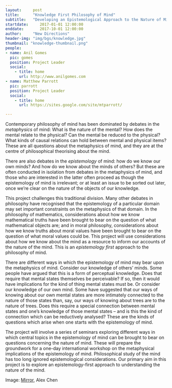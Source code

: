 ```yaml
---
layout:     post
title:      "Knowledge First Philosophy of Mind"
subtitle:   "Developing an Epistemological Approach to the Nature of Mind"  
startdate:     2017-01-01 12:00:00
enddate:       2017-10-01 12:00:00
author:     "New Directions"
header-img: "img/bgs/knowledge.jpg"
thumbnail: "knowledge-thumbnail.png"
people:
- name: Anil Gomes
  pic: gomes
  position: Project Leader
  social:
    - title: home
      url: http://www.anilgomes.com
- name: Matthew Parrott
  pic: parrott
  position: Project Leader
  social:
    - title: home
      url: https://sites.google.com/site/mtparrott/

---
```


Contemporary philosophy of mind has been dominated by debates in the *metaphysics* of mind: What is the nature of the mental? How does the mental relate to the physical? Can the mental be reduced to the physical? What kinds of causal relations can hold between mental and physical items? These are all questions about the metaphysics of mind, and they are at the centre of philosophical theorising about the mind.

There are also debates in the *epistemology* of mind: how do we know our own minds? And how do we know about the minds of others? But these are often conducted in isolation from debates in the metaphysics of mind, and those who are interested in the latter often proceed as though the epistemology of mind is irrelevant; or at least an issue to be sorted out later, once we’re clear on the nature of the objects of our knowledge.

This project challenges this traditional division. Many other debates in philosophy have recognised that the epistemology of a particular domain may set important constraints on the metaphysics of that domain. In the philosophy of mathematics, considerations about how we know mathematical truths have been brought to bear on the question of what mathematical objects are; and in moral philosophy, considerations about how we know truths about moral values have been brought to bear on the question of what moral values could be. This project will use considerations about how we know about the mind as a resource to inform our accounts of the nature of the mind. This is an *epistemology first* approach to the philosophy of mind.

There are different ways in which the epistemology of mind may bear upon the metaphysics of mind. Consider our knowledge of others’ minds. Some people have argued that this is a form of perceptual knowledge. Does that require that mental states themselves be perceivable? If so, then it would have implications for the kind of thing mental states must be. Or consider our knowledge of our own mind. Some have suggested that our ways of knowing about our own mental states are more intimately connected to the nature of those states than, say, our ways of knowing about trees are to the nature of trees. Does this require a special connection between mental states and one’s knowledge of those mental states – and is this the kind of connection which can be reductively analysed? These are the kinds of questions which arise when one starts with the epistemology of mind.

The project will involve a series of seminars exploring different ways in which central topics in the epistemology of mind can be brought to bear on questions concerning the nature of mind. These will prepare the groundwork for a one-day international workshop on the metaphysical implications of the epistemology of mind. Philosophical study of the mind has too long ignored epistemological considerations. Our primary aim in this project is to explore an epistemology-first approach to understanding the nature of the mind.

<span class="caption text-muted">Image:
<a href="https://www.flickr.com/photos/wkc1/15892509110" target="_blank">Mirror</a>, Alex Chen</span>
